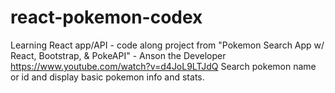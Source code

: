 # react-pokemon-codex
Learning React app/API - code along project from "Pokemon Search App w/ React, Bootstrap, &amp; PokeAPI" - Anson the Developer https://www.youtube.com/watch?v=d4JoL9LTJdQ Search pokemon name or id and display basic pokemon info and stats.
